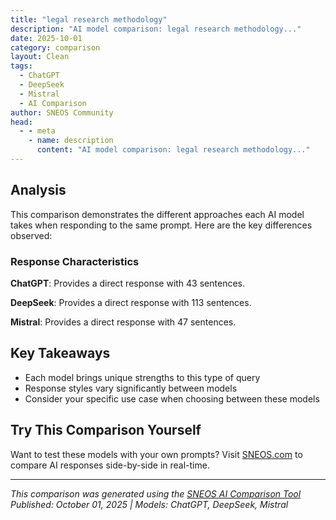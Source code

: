 ```yaml
---
title: "legal research methodology"
description: "AI model comparison: legal research methodology..."
date: 2025-10-01
category: comparison
layout: Clean
tags:
  - ChatGPT
  - DeepSeek
  - Mistral
  - AI Comparison
author: SNEOS Community
head:
  - - meta
    - name: description
      content: "AI model comparison: legal research methodology..."
---
```


<ChatComparison
  title="legal research methodology"
  prompt="legal research methodology"
  :responses='{"ChatGPT": "**Legal Research Methodology**\n\nLegal research methodology refers to the systematic process used to identify, analyze, and interpret legal information and materials to resolve legal issues or answer legal questions. It involves the steps and techniques employed to gather relevant legal data, apply legal principles, and reach conclusions.\n\nHere is an overview of legal research methodology:\n\n### 1. **Identification of the Research Problem/Question**\n - Clearly define the legal issue or question you want to examine.\n - Narrow down the scope to make your research focused and manageable.\n\n### 2. **Preliminary Understanding**\n - Gain a basic understanding of the topic through secondary sources such as textbooks, encyclopedias, commentaries, or legal dictionaries.\n\n### 3. **Formulation of Hypothesis or Research Aim**\n - Based on initial understanding, formulate a hypothesis or objective for your research.\n - This guides your search and analysis throughout the process.\n\n### 4. **Collection of Primary Data (If Applicable)**\n - In some legal research, especially empirical or socio-legal studies, primary data (interviews, surveys, case studies) may be collected.\n\n### 5. **Collection of Secondary Data**\n - This primarily involves gathering legal materials such as:\n - **Statutes and Legislation**\n - **Case Law/Judgments**\n - **Regulations and Ordinances**\n - **Books, Journals, Articles, and Commentaries**\n - **Constitutional Provisions**\n - **Treaties and International Conventions**\n \n### 6. **Research Tools and Sources**\n - Use reliable research tools such as:\n - Legal databases (Westlaw, LexisNexis, Manupatra)\n - Law libraries\n - Government websites\n - Legal journals and periodicals\n\n### 7. **Analysis and Interpretation**\n - Analyze the collected material critically.\n - Interpret legal provisions, precedents, and doctrines in light of the research question.\n - Compare and contrast conflicting legal viewpoints.\n - Use logical reasoning and apply relevant legal principles.\n\n### 8. **Synthesis**\n - Integrate findings into a coherent whole.\n - Develop reasoned arguments and conclusions based on evidence and analysis.\n\n### 9. **Presentation of Research**\n - Prepare a structured report, dissertation, or article presenting your findings.\n - Properly cite all sources used according to a legal citation standard (e.g., Bluebook, OSCOLA).\n\n### 10. **Verification and Review**\n - Re-examine your research results for accuracy, consistency, and completeness.\n - Cross-check references and conclusions.\n\n---\n\n### Types of Legal Research\n\n- **Doctrinal Research** (Black Letter Law Research): Focuses on analyzing legal principles as found in statutes and case law.\n- **Empirical Legal Research**: Uses social science methods to study the impact or operation of laws.\n- **Comparative Legal Research**: Compares laws of different jurisdictions.\n- **Historical Legal Research**: Examines historical development and evolution of legal principles.\n\n---\n\n### Summary\n\n| Step | Description |\n|--------------------------|------------------------------------------------|\n| 1. Identify Problem | Define clear research question |\n| 2. Preliminary Reading | Understand basics using secondary sources |\n| 3. Hypothesis Formulation| Set research aim or hypothesis |\n| 4. Data Collection | Collect relevant primary/secondary legal data |\n| 5. Analysis | Critically analyze laws, cases, and doctrines |\n| 6. Synthesis | Integrate findings into a coherent argument |\n| 7. Presentation | Write and cite research findings |\n| 8. Review | Verify and refine research output |\n\n---\n\nIf you want, I can help with more detailed methods, specific tools, or case examples!", "DeepSeek": "Of course. Legal research methodology is the systematic process of identifying, retrieving, and analyzing information necessary to support legal decision-making. It\u0027s the foundational skill for any lawyer, legal scholar, or student.\n\nA well-structured methodology ensures that your research is **comprehensive, efficient, and authoritative**.\n\nHere is a comprehensive breakdown of the legal research methodology, broken down into stages and key principles.\n\n---\n\n### **The Core Goal of Legal Research**\nTo find **primary authority** (law created by governmental bodies) that is **mandatory** (binding on the court deciding your case) and directly **on-point** (relevant to your specific legal issue). If mandatory authority isn\u0027t available, you seek the most **persuasive** secondary and primary authority.\n\n---\n\n### **Key Concepts to Understand First**\n\n1. **Primary vs. Secondary Sources:**\n * **Primary Sources:** The actual **law itself**. These are binding and must be followed.\n * *Examples:* Statutes, Regulations, Case Law (Judicial Opinions), Constitutions.\n * **Secondary Sources:** Materials that **explain, critique, or analyze** the law. They are not binding but are incredibly useful for understanding a new area of law and finding primary sources.\n * *Examples:* Legal Encyclopedias (e.g., American Jurisprudence), Law Review Articles, Treatises, Restatements of the Law.\n\n2. **Mandatory vs. Persuasive Authority:**\n * **Mandatory (Binding) Authority:** Law that a court **must** follow. This is determined by the court\u0027s jurisdiction.\n * *Example:* A decision from the California Supreme Court is mandatory on all lower California state courts. A federal statute is mandatory on all federal courts.\n * **Persuasive Authority:** Law that a court **may** follow but is not required to. It can influence a decision.\n * *Example:* A decision from a New York court on a novel issue being heard by a California court for the first time.\n\n---\n\n### **The Step-by-Step Legal Research Process**\n\nThis is a cyclical, not linear, process. You will constantly refine your search as you learn more.\n\n#### **Stage 1: Initial Case Assessment \u0026 Fact Gathering**\n* **Understand the Problem:** Identify the client, the legal dispute, and the desired outcome.\n* **Extract Key Facts:** Determine the \u0022who, what, when, where, why, and how.\u0022 Separate relevant facts from background facts.\n* **Identify the Jurisdiction:** Which state? Which federal circuit? This is critical for determining mandatory authority.\n* **Formulate the Legal Question:** Based on the facts, draft a specific, answerable legal question.\n * *Example:* \u0022Under California law, can a landlord be held liable for an injury caused by a criminal third party on the apartment premises if the landlord was aware of prior similar crimes but did not improve security?\u0022\n\n#### **Stage 2: Generate Search Terms \u0026 Preliminary Research**\n* **Brainstorm Keywords:** List all relevant legal concepts, parties, things, and actions from your facts (e.g., \u0022landlord,\u0022 \u0022tenant,\u0022 \u0022premises liability,\u0022 \u0022foreseeability,\u0022 \u0022negligent security,\u0022 \u0022duty of care\u0022).\n* **Use a Secondary Source:** This is the most efficient starting point. Secondary sources provide an overview and will lead you directly to primary authority.\n * **Legal Encyclopedias** (e.g., AmJur, CJS) give a broad, general introduction.\n * **Treatises** (e.g., *Prosser on Torts*) offer deep, scholarly analysis.\n * **American Law Reports (A.L.R.)** provide comprehensive annotations on specific legal issues, citing cases from multiple jurisdictions.\n* **Purpose:** To gain a foundational understanding of the area of law and to mine for key statutes and major cases.\n\n#### **Stage 3: Research Primary Authority (The Core Phase)**\nNow you use the leads from your secondary source research to find the binding law.\n\n* **A. Research Statutory Law (Codes):**\n * Find the relevant statute using an annotated code (e.g., *United States Code Annotated* - USCA, or a state\u0027s annotated code).\n * **Crucially, read the annotations** following the statute text. They will list cases that have interpreted each specific section of the statute.\n\n* **B. Research Case Law (Common Law):**\n * **Method 1: The Digest System** (Print or Online): A \u0022subject index\u0022 to all reported cases. You look up a legal topic (a \u0022Key Number\u0022) to find all cases on that point.\n * **Method 2: Online Citators (Shepard\u0027s, KeyCite, BCite):** This is the modern, essential method.\n 1. Start with a \u0022good case\u0022 you found from a secondary source or statute annotation.\n 2. Use a citator (KeyCite in Westlaw or Shepard\u0027s in Lexis) on that case.\n 3. The citator will show you:\n * The direct **history** of the case (appeals, etc.).\n * All cases that have **cited** your case.\n * A flag (red, yellow) indicating if your case is still **good law** (e.g., if it has been overruled or criticized).\n\n* **C. Research Administrative Law (Regulations):**\n * If your issue involves a federal or state agency, you must research regulations (e.g., from the EPA, IRS).\n * The **Code of Federal Regulations (CFR)** is the primary source. Research it similarly to statutes, using finding tools and annotations.\n\n#### **Stage 4: Expand and Update Your Research**\n* **The \u0022One Good Case\u0022 Method:** Use the citators for every new relevant case you find. This creates a chain of research, leading you to more on-point authorities.\n* **Check for Recent Developments:** Law changes constantly. Always run a citator on your key authorities right before you finish to ensure they are still valid. Set up alerts for key terms or cases if it\u0027s ongoing research.\n\n#### **Stage 5: Analyze and Synthesize the Law**\nThis is where you move from collecting data to building a legal argument.\n* **Synthesize Cases:** Group cases together by legal principle. How do they relate to each other? Is there a clear trend? A split in authority?\n* **Apply Law to Facts:** Apply the rules and tests from the cases and statutes to your specific client\u0027s facts. This is the core of legal analysis (often using the IRAC method: Issue, Rule, Application, Conclusion).\n* **Identify Gaps:** Are there any facts in your case that aren\u0027t addressed by the existing law? This is where persuasive authority becomes critical.\n\n#### **Stage 6: Organize and Present Findings**\n* **Memo/Brief:** Structure your analysis logically for your audience (a senior partner, a judge).\n* **Citation:** Use the correct legal citation format (e.g., The Bluebook: A Uniform System of Citation, or the ALWD Guide).\n\n---\n\n### **Practical Methodologies \u0026 Tips**\n\n* **The \u0022Funnel\u0022 Approach:** Start broad with secondary sources, then narrow to statutes and leading cases, and finally drill down to the most specific, on-point mandatory cases using citators.\n* **Cost-Effective Research:** Start with free resources (Google Scholar for case law, government websites for statutes), then move to paid databases (Westlaw, Lexis) for citators and specialized secondary sources.\n* **Know When to Stop:** Research can be endless. Stop when you have a coherent answer supported by mandatory authority (or the best persuasive authority available) and you are no longer finding new, relevant information.\n\n### **Common Pitfalls to Avoid**\n\n1. **Starting with Case Law:** Jumping straight into a case law database without background knowledge is inefficient and can lead to missing key statutes or fundamental concepts.\n2. **Ignoring Jurisdiction:** Citing a persuasive case from another state when a mandatory case from your jurisdiction exists.\n3. **Failing to Update:** Relying on a case that has been overruled is a critical error.\n4. **Confusing Persuasive with Mandatory:** Not understanding the court hierarchy.\n5. **Getting Stuck in a Research Loop:** Continuously finding the same cases without synthesizing them into an answer.\n\nBy following this structured methodology, you can transform a daunting legal question into a manageable, efficient, and effective research project.", "Mistral": "Legal research methodology involves a systematic approach to finding, analyzing, and applying legal information. Here are the key steps and methods involved in legal research:\n\n1. **Identify the Legal Issue**:\n - Clearly define the legal problem or question you need to address.\n - Break down complex issues into smaller, manageable parts.\n\n2. **Formulate a Research Plan**:\n - Determine the jurisdiction(s) relevant to your issue.\n - Identify the types of legal authorities you need (e.g., statutes, cases, regulations, secondary sources).\n - Develop a search strategy, including keywords and phrases.\n\n3. **Consult Secondary Sources**:\n - Start with secondary sources like legal encyclopedias, treatises, law review articles, and practice guides.\n - These sources provide background information, explanations of legal principles, and citations to primary authorities.\n\n4. **Locate Primary Authorities**:\n - **Statutes and Regulations**: Use annotated codes, legislative history, and regulatory materials.\n - **Case Law**: Search for relevant cases using case reporters, digests, and legal databases (e.g., Westlaw, LexisNexis).\n - **Constitutional Provisions**: Refer to the constitution and related interpretive materials.\n - **Administrative Decisions**: Look for decisions from administrative agencies.\n\n5. **Use Legal Databases**:\n - Utilize online legal research platforms like Westlaw, LexisNexis, Bloomberg Law, and free resources like Google Scholar and Justia.\n - Employ advanced search techniques, such as Boolean operators, to refine your search.\n\n6. **Analyze and Synthesize Information**:\n - Read and understand the legal authorities you have found.\n - Identify the relevant legal principles, rules, and precedents.\n - Synthesize the information to form a coherent legal argument or analysis.\n\n7. **Verify and Update**:\n - Ensure that the legal authorities you are relying on are still valid and have not been overruled or amended.\n - Use citators (e.g., Shepard\u0027s, KeyCite) to check the status of cases and statutes.\n - Update your research to include the most recent developments in the law.\n\n8. **Cite Checking**:\n - Verify that all legal authorities are properly cited according to the relevant citation manual (e.g., The Bluebook, ALWD Citation Manual).\n - Ensure accuracy and consistency in your citations.\n\n9. **Document and Organize**:\n - Keep detailed records of your research process, including sources consulted, search terms used, and findings.\n - Organize your research materials in a logical and accessible manner.\n\n10. **Ethical Considerations**:\n - Ensure that your research is conducted ethically, respecting confidentiality, accuracy, and the integrity of the legal system.\n\n11. **Review and Refine**:\n - Review your research findings with a critical eye.\n - Refine your research plan and search strategy as needed based on new information or insights.\n\nBy following these steps, you can conduct thorough and effective legal research, ensuring that your analysis is well-supported and your conclusions are legally sound."}' 
  published-date="22:41"
/>

## Analysis

This comparison demonstrates the different approaches each AI model takes when responding to the same prompt. Here are the key differences observed:

### Response Characteristics

**ChatGPT**: Provides a direct response with 43 sentences. 

**DeepSeek**: Provides a direct response with 113 sentences. 

**Mistral**: Provides a direct response with 47 sentences. 

## Key Takeaways

- Each model brings unique strengths to this type of query
- Response styles vary significantly between models
- Consider your specific use case when choosing between these models

## Try This Comparison Yourself

Want to test these models with your own prompts? Visit [SNEOS.com](https://sneos.com) to compare AI responses side-by-side in real-time.

---

*This comparison was generated using the [SNEOS AI Comparison Tool](https://sneos.com)*
*Published: October 01, 2025 | Models: ChatGPT, DeepSeek, Mistral*
